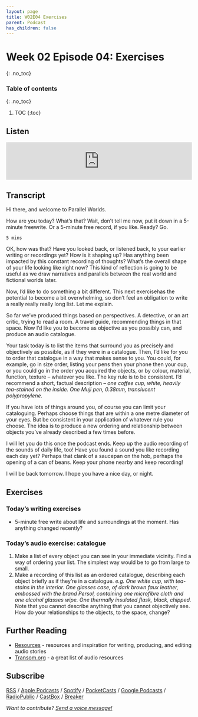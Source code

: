 ```yaml
---
layout: page
title: W02E04 Exercises
parent: Podcast
has_children: false
---
```




# Week 02 Episode 04: Exercises
{: .no_toc}

### Table of contents
{: .no_toc}

1. TOC
{:toc}

## Listen

<iframe src="https://anchor.fm/olliepalmer/embed/episodes/Week-2-Episode-4-Exercises-ec6ln3/a-a1qk9ml" height="102px" width="100%" frameborder="0" scrolling="no"></iframe>

## Transcript

Hi there, and welcome to Parallel Worlds.

How are you today? What’s that? Wait, don’t tell me now, put it down in a 5-minute freewrite. Or a 5-minute free record, if you like. Ready? Go.

```
5 mins
```

OK, how was that? Have you looked back, or listened back, to your earlier writing or recordings yet? How is it shaping up? Has anything been impacted by this constant recording of thoughts? What’s the overall shape of your life looking like right now? This kind of reflection is going to be useful as we draw narratives and parallels between the real world and fictional worlds later.

Now, I’d like to do something a bit different. This next exercisehas the potential to become a bit overwhelming, so don’t feel an obligation to write a really really really long list. Let me explain.

So far we’ve produced things based on perspectives. A detective, or an art critic, trying to read a room. A travel guide, recommending things in that space. Now I’d like you to become as objective as you possibly can, and produce an audio catalogue.

Your task today is to list the items that surround you as precisely and objectively as possible, as if they were in a catalogue. Then, I’d like for you to order that catalogue in a way that makes sense to you. You could, for example, go in size order, listing your pens then your phone then your cup, or you could go in the order you acquired the objects, or by colour, material, function, texture – whatever you like. The key rule is to be consistent. I’d recommend a short, factual description – _one coffee cup, white, heavily tea-stained on the inside. One Muji pen, 0.38mm, translucent polypropylene._

If you have lots of things around you, of course you can limit your cataloguing. Perhaps choose things that are within a one metre diameter of your eyes. But be consistent in your application of whatever rule you choose. The idea is to produce a new ordering and relationship between objects you’ve already described a few times before.

I will let you do this once the podcast ends. Keep up the audio recording of the sounds of daily life, too! Have you found a sound you like recording each day yet? Perhaps that clank of a saucepan on the hob, perhaps the opening of a can of beans. Keep your phone nearby and keep recording!

I will be back tomorrow. I hope you have a nice day, or night.




## Exercises

### Today’s writing exercises

- 5-minute free write about life and surroundings at the moment. Has anything changed recently?

### Today’s audio exercise: catalogue

1. Make a list of every object you can see in your immediate vicinity. Find a way of ordering your list. The simplest way would be to go from large to small.
2. Make a recording of this list as an ordered catalogue, describing each object briefly as if they’re in a catalogue. _e.g. One white cup, with tea-stains in the interior. One glasses case, of dark brown faux leather, embossed with the brand Persol, containing one microfibre cloth and one alcohol glasses wipe. One thermally insulated flask, black, chipped._ Note that you cannot describe anything that you cannot objectively see. How do your relationships to the objects, to the space, change?





## Further Reading

- [Resources](/resources) - resources and inspiration for writing, producing, and editing audio stories
- [Transom.org](https://transom.org) - a great list of audio resources

## Subscribe

[RSS](https://anchor.fm/s/1884b008/podcast/rss) / [Apple Podcasts](https://podcasts.apple.com/gb/podcast/parallel-worlds/id1504529134) / [Spotify](https://open.spotify.com/show/3L3RhKaoqQZoU9fIcLuZjz) / [PocketCasts](https://pca.st/ha20534r) / [Google Podcasts](https://www.google.com/podcasts?feed=aHR0cHM6Ly9hbmNob3IuZm0vcy8xODg0YjAwOC9wb2RjYXN0L3Jzcw%3D%3D) / [RadioPublic](https://radiopublic.com/parallel-worlds-WzVy1K) / [CastBox](https://castbox.fm/channel/id2710471?utm_source=podcaster&utm_medium=dlink&utm_campaign=c_2710471&utm_content=Parallel%20Worlds-CastBox_FM) / [Breaker](https://www.breaker.audio/parallel-worlds)

_Want to contribute? [Send a voice message!](https://anchor.fm/olliepalmer/message)_
